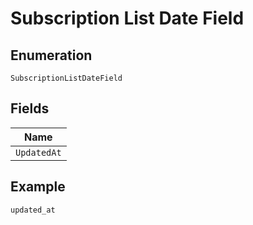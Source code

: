 
# Subscription List Date Field

## Enumeration

`SubscriptionListDateField`

## Fields

| Name |
|  --- |
| `UpdatedAt` |

## Example

```
updated_at
```

